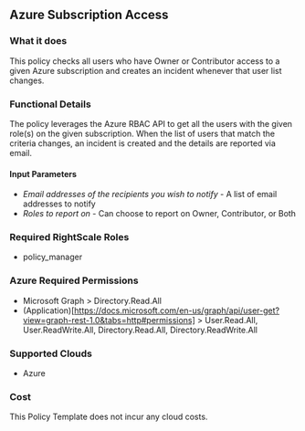 ## Azure Subscription Access

### What it does
This policy checks all users who have Owner or Contributor access to a given Azure subscription and creates an incident whenever that user list changes.

### Functional Details
The policy leverages the Azure RBAC API to get all the users with the given role(s) on the given subscription.
When the list of users that match the criteria changes, an incident is created and the details are reported via email. 

#### Input Parameters
- *Email addresses of the recipients you wish to notify* - A list of email addresses to notify
- *Roles to report on* - Can choose to report on Owner, Contributor, or Both 

### Required RightScale Roles
- policy_manager


### Azure Required Permissions
- Microsoft Graph > Directory.Read.All
- (Application)[https://docs.microsoft.com/en-us/graph/api/user-get?view=graph-rest-1.0&tabs=http#permissions] > User.Read.All, User.ReadWrite.All, Directory.Read.All, Directory.ReadWrite.All

### Supported Clouds
- Azure

### Cost
This Policy Template does not incur any cloud costs.